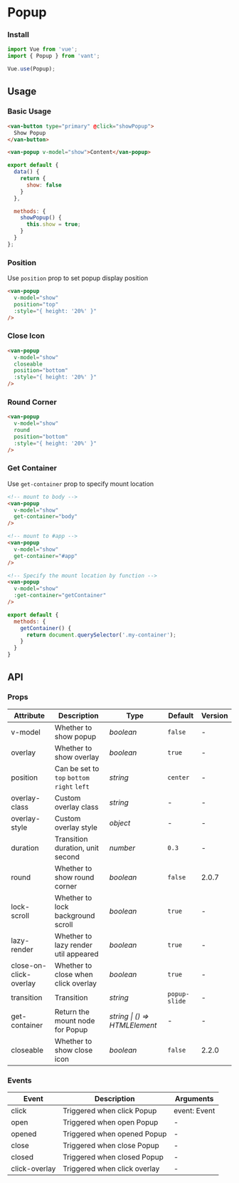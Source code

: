 # Popup

### Install

``` javascript
import Vue from 'vue';
import { Popup } from 'vant';

Vue.use(Popup);
```

## Usage

### Basic Usage

```html
<van-button type="primary" @click="showPopup">
  Show Popup
</van-button>

<van-popup v-model="show">Content</van-popup>
```

```javascript
export default {
  data() {
    return {
      show: false
    }
  },

  methods: {
    showPopup() {
      this.show = true;
    }
  }
};
```

### Position

Use `position` prop to set popup display position

```html
<van-popup
  v-model="show"
  position="top"
  :style="{ height: '20%' }"
/>
```

### Close Icon

```html
<van-popup
  v-model="show"
  closeable
  position="bottom"
  :style="{ height: '20%' }"
/>
```

### Round Corner

```html
<van-popup
  v-model="show"
  round
  position="bottom"
  :style="{ height: '20%' }"
/>
```

### Get Container

Use `get-container` prop to specify mount location

```html
<!-- mount to body -->
<van-popup
  v-model="show"
  get-container="body"
/>

<!-- mount to #app -->
<van-popup
  v-model="show"
  get-container="#app"
/>

<!-- Specify the mount location by function -->
<van-popup
  v-model="show"
  :get-container="getContainer"
/>
```

```js
export default {
  methods: {
    getContainer() {
      return document.querySelector('.my-container');
    }
  }
}
```

## API

### Props

| Attribute | Description | Type | Default | Version |
|------|------|------|------|------|
| v-model | Whether to show popup | *boolean* | `false` | - |
| overlay | Whether to show overlay | *boolean* | `true` | - |
| position | Can be set to `top` `bottom` `right` `left` | *string* | `center` | - |
| overlay-class | Custom overlay class | *string* | - | - |
| overlay-style | Custom overlay style | *object* | - | - |
| duration | Transition duration, unit second | *number* | `0.3` | - |
| round | Whether to show round corner | *boolean* | `false` | 2.0.7 |
| lock-scroll | Whether to lock background scroll | *boolean* | `true` | - |
| lazy-render | Whether to lazy render util appeared | *boolean* | `true` | - |
| close-on-click-overlay | Whether to close when click overlay | *boolean* | `true` | - |
| transition | Transition | *string* | `popup-slide` | - |
| get-container | Return the mount node for Popup | *string \| () => HTMLElement* | - | - |
| closeable | Whether to show close icon | *boolean* | `false` | 2.2.0 |

### Events

| Event | Description | Arguments |
|------|------|------|
| click | Triggered when click Popup | event: Event |
| open | Triggered when open Popup | - |
| opened | Triggered when opened Popup | - |
| close | Triggered when close Popup | - |
| closed | Triggered when closed Popup | - |
| click-overlay | Triggered when click overlay | - |
